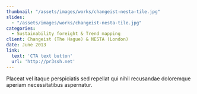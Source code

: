 ```yaml
---
thumbnail: "/assets/images/works/changeist-nesta-tile.jpg"
slides:
  - "/assets/images/works/changeist-nesta-tile.jpg"
categories:
  - Sustainability foreight & Trend mapping
client: Changeist (The Hague) & NESTA (London)
date: June 2013
link:
  text: 'CTA text button'
  url: 'http://pr3ssh.net'
---
```


Placeat vel itaque perspiciatis sed repellat qui nihil recusandae doloremque aperiam necessitatibus aspernatur.
